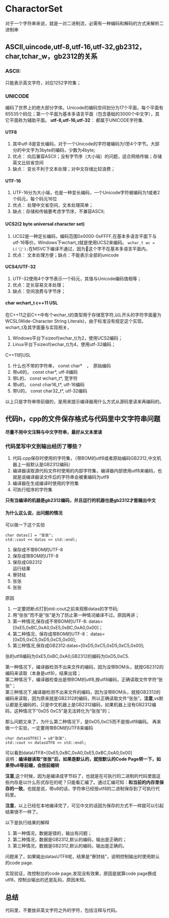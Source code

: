 # CharactorSet
对于一个字符串来说，就是一对二进制流，必需有一种编码和解码的方式来解析二进制串
## ASCII,uincode,utf-8,utf-16,utf-32,gb2312，char,tchar_w，gb2312的关系

### ASCII:
   只能表示英文字符，对应1252字符集；
### UNICODE
   编码了世界上的绝大部分字体。Unicode的编码空间划分为17个平面，每个平面有65535个码位；第一个平面为基本多语言平面（包含基础的3000个中文字），其它平面称为辅助平面。 
__utf-8,utf-16,utf-32__： 都属于UNICODE字符集.

#### UTF8
1. 其中utf-8是变长编码，对于一个Unicode的字符被编码为1至4个字节。大部分的中文字为3byte的编码，少数为4byte; 
2. 优点： 向后兼容ASCII；没有字节序（大小端）的问题，适合网络传输；存储英文比较省空间
3. 缺点： 变长不利于文本处理；对中文存储比较浪费；

#### UTF-16
1. UTF-16分为大小端，也是一种变长编码，一个Unicode字符被编码为1或者2个码元，每个码元16位
2. 优点： 处理中文省空间，文本处理简单；
3. 缺点：存储和传输要考虑字节序，不兼容ASCII; 

#### UCS2(2 byte universal character set)　
1. UCS2是一种定长编码，编码范围0x0000-0xFFFF,在基本多语言平面下与utf-16等价。Windows下wchart_t就是使用UCS2来编码。
`wchar_t wc = L('𪚥');`在MSVC下编译不通过，因为𪚥这个字不在基本多语言平面内。
2. 优点： 文本处理方便；缺点：不能表示全部的unicode

#### UCS4/UTF-32
1. UTF-32使用4个字节表示一个码元，其值与Unicode编码值相等；
2. 优点：定长容易文本处理；
3. 缺点：空间浪费与字节序；
 


#### char wchart_t c++11 USL
在C++11之前C++中有个wchar_t的类型用于存储宽字符,以L开头的字符字面量为WCSL(Wide-Character String Literals)，由于标准没有规定这个实现，wchart_t及其字面量与实现相关，
1. Windows平台下sizeof(wchar_t)为2，使用UCS2编码；
2. Linux平台下sizeof(wchar_t)为4，使用utf-32编码；

C++11的USL
1. 什么也不带的字符串， const char*　，　原始编码 
2. 带u8的，  const char*, utf-8编码
3. 带L的，   const wchart_t*, 宽字符
4. 带u的，   const char16_t*, utf-16编码
5. 带U的，   const char32_t*, utf-32编码

以上只是字符串带前缀的，是用来提示编译器用什么方式从源码里读来再编码的。

## 代码h，cpp的文件保存格式与代码里中文字符串问题
__尽量不用中文注释与中文字符串，最好从文本里读__

### 代码里写中文到输出经历了哪些？
1. 代码.cpp保存时使用的字符集，（带BOM的utf8或者原始编码GB2312,中文机器上一般默认是GB2312编码）
2. 编译器读取源代码文件时使用的内部字符集，编译器内部使用utf8来编码，也就是说编译器读文件后的字符串会被重编码为utf8
3. 编译器在生成编译时使用的字符集
4. 可执行程序的字符集

__只有当编译的机器是gb2312编码，并且运行的机器也是gb2312才能输出中文__

#### 为什么这么说，出问题的情况
可以做一下这个实验  

	char datas[] = "张张";
	std::cout << datas << std::endl;

1. 保存成不带BOM的UTF-8
2. 保存成带BOM的UTF-8
3. 保存成GB2312  
运行结果
1. 寮犲紶
2. 张张
3. 张张

原因
1. 一定要把断点打到std::cout之前来观察datas的字节码; 
2. 用“张张”而不是“张”是为了防止第一种情况编译不过。原因再讲；
2. 第一种情况,保存成不带BOM的UTF-8: datas=[0xE5,0xBC,0xA0,0xE5,0xBC,0xA0,0x00]；
3. 第二种情况，保存成带BOM的UTF-8： datas=[0xD5,0xC5,0xD5,0xC5,0x00];
4. 第三种情况,保存成GB2312:datas=[0xD5,0xC5,0xD5,0xC5,0x00];

张的utf8编码为0xE5,0xBC,0xA0,GB2312的编码为0xD5,0xC5.   

第一种情况下，编译器检测不出来文件的编码，因为没带BOM头，就按GB2312的编码来读取（本身是utf8)，结果出错；  
第二种情况下，编译器检查出是带BOM的utf8,按utf8编码，正确读取文件字符“张张”；  
第三种情况下,编译器检测不出来文件的编码，因为没带BOM头，就按GB2312的编码来读取，因为原来就是GB2312的编码，所以正确读取文件“张张”。__注意__,vs默认都是无编码的，只是中文机器上是GB2312编码，如果机器上没有GB2312编码，这种情况下“0xD5 0xC5”是无法转化为“张张”的；

那么问题又来了，为什么第二种情况下，是0xD5,0xC5而不是按utf8编码。
再来做一个实验，一定要用带BOM的UTF8来编码

	char datasUTF8[] = u8"张张";
	std::cout << datasUTF8 << std::endl;

可以看到dataUTF8=[0xE5,0xBC,0xA0,0xE5,0xBC,0xA0,0x00]  
说明：__编译器读取“张张”后，如果是默认的，就按默认的Code Page转一下，如果带u8等前缀，会按前缀转__

__注意__,这个时候，因为是编译成字节码了，也就是在可执行的二进制的代码里面这些内存是以什么形式存在的呢？只能看汇编了。通过汇编可知：__和当前的内存里保存的一致__。也就是说，带u8的话，字符串已经按utf8的二进制保存到了可执行代码里。

__注意__，以上已经在本地编译完了，可见中文的话因为保存的方式不一样就可以引起结果很不一样了。 

以下是执行结果的解释
1. 第一种情况，数据是错的，输出有问题；
2. 第二种情况，数据是GB2312,默认的编码，输出是正确的；
3. 第三种情况，数据是GB2312,默认的编码，输出是正确的。

问题来了，如果输出datasUTF8呢，结果是“寮犲紶”，说明控制输出时使用默认的code page.

实现验证，改控制台的code page,发现没有效果，原因是就算code page换成utf8，控制台输出的还是乱码，原因未知。 


## 总结
代码里，不要放非英文字符之外的字符，包括注释与代码。










